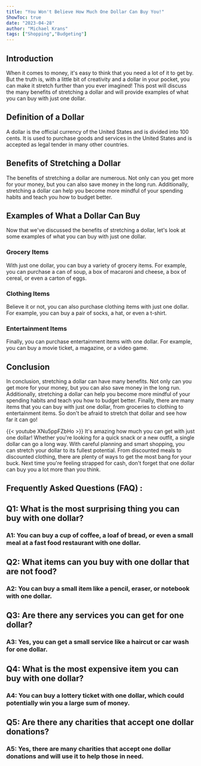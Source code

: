 ```yaml
---
title: "You Won't Believe How Much One Dollar Can Buy You!"
ShowToc: true 
date: "2023-04-28"
author: "Michael Krans" 
tags: ["Shopping","Budgeting"]
---
```

## Introduction

When it comes to money, it's easy to think that you need a lot of it to get by. But the truth is, with a little bit of creativity and a dollar in your pocket, you can make it stretch further than you ever imagined! This post will discuss the many benefits of stretching a dollar and will provide examples of what you can buy with just one dollar. 

## Definition of a Dollar

A dollar is the official currency of the United States and is divided into 100 cents. It is used to purchase goods and services in the United States and is accepted as legal tender in many other countries. 

## Benefits of Stretching a Dollar

The benefits of stretching a dollar are numerous. Not only can you get more for your money, but you can also save money in the long run. Additionally, stretching a dollar can help you become more mindful of your spending habits and teach you how to budget better. 

## Examples of What a Dollar Can Buy

Now that we've discussed the benefits of stretching a dollar, let's look at some examples of what you can buy with just one dollar. 

### Grocery Items

With just one dollar, you can buy a variety of grocery items. For example, you can purchase a can of soup, a box of macaroni and cheese, a box of cereal, or even a carton of eggs. 

### Clothing Items

Believe it or not, you can also purchase clothing items with just one dollar. For example, you can buy a pair of socks, a hat, or even a t-shirt. 

### Entertainment Items

Finally, you can purchase entertainment items with one dollar. For example, you can buy a movie ticket, a magazine, or a video game. 

## Conclusion

In conclusion, stretching a dollar can have many benefits. Not only can you get more for your money, but you can also save money in the long run. Additionally, stretching a dollar can help you become more mindful of your spending habits and teach you how to budget better. Finally, there are many items that you can buy with just one dollar, from groceries to clothing to entertainment items. So don't be afraid to stretch that dollar and see how far it can go!

{{< youtube XNu5ppFZbHo >}} 
It's amazing how much you can get with just one dollar! Whether you're looking for a quick snack or a new outfit, a single dollar can go a long way. With careful planning and smart shopping, you can stretch your dollar to its fullest potential. From discounted meals to discounted clothing, there are plenty of ways to get the most bang for your buck. Next time you're feeling strapped for cash, don't forget that one dollar can buy you a lot more than you think.

## Frequently Asked Questions (FAQ) :
<h2>Q1: What is the most surprising thing you can buy with one dollar?</h2>

<h3>A1: You can buy a cup of coffee, a loaf of bread, or even a small meal at a fast food restaurant with one dollar.</h3>

<h2>Q2: What items can you buy with one dollar that are not food?</h2>

<h3>A2: You can buy a small item like a pencil, eraser, or notebook with one dollar.</h3>

<h2>Q3: Are there any services you can get for one dollar?</h2>

<h3>A3: Yes, you can get a small service like a haircut or car wash for one dollar.</h3>

<h2>Q4: What is the most expensive item you can buy with one dollar?</h2>

<h3>A4: You can buy a lottery ticket with one dollar, which could potentially win you a large sum of money.</h3>

<h2>Q5: Are there any charities that accept one dollar donations?</h2>

<h3>A5: Yes, there are many charities that accept one dollar donations and will use it to help those in need.</h3>





